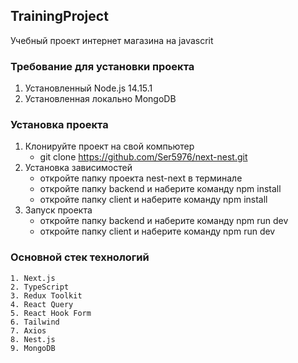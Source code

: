 ## TrainingProject

Учебный проект интернет магазина на javascrit

### Требование для установки проекта

1.  Установленный Node.js 14.15.1
2.  Установленная локально MongoDB

### Установка проекта

1.  Клонируйте проект на свой компьютер
    - git clone https://github.com/Ser5976/next-nest.git
2.  Установка зависимостей
    - откройте папку проекта nest-next в терминале
    - откройте папку backend и наберите команду npm install
    - откройте папку client и наберите команду npm install
3.  Запуск проекта
    - откройте папку backend и наберите команду npm run dev
    - откройте папку client и наберите команду npm run dev

### Основной стек технологий

    1. Next.js
    2. TypeScript
    3. Redux Toolkit
    4. React Query
    5. React Hook Form
    6. Tailwind
    7. Axios
    8. Nest.js
    9. MongoDB
